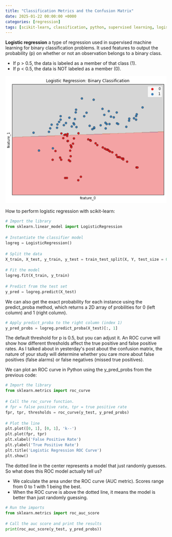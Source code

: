 ```yaml
---
title: "Classification Metrics and the Confusion Matrix"
date: 2025-01-22 00:00:00 +0000
categories: [regression]
tags: [scikit-learn, classification, python, supervised learning, logistic regression, metrics]
---
```


**Logistic regression** a type of regression used in supervised machine learning for binary classification problems. It used features to output the probability (p) on whether or not an observation belongs to a binary class. 
* If p > 0.5, the data is labeled as a member of that class (1). 
* If p < 0.5, the data is NOT labeled as a member (0). 

![linear boundary in logistic regression](assets/images/2025_q1/2025-01-23_logistic-reg-boundary.png)

How to perform logistic regression with scikit-learn:

```python
# Import the library
from sklearn.linear_model import LogisticRegression

# Instantiate the classifier model
logreg = LogisticRegression()

# Split the data
X_train, X_test, y_train, y_test = train_test_split(X, Y, test_size = 0.3, random_state = 99)

# Fit the model
logreg.fit(X_train, y_train)

# Predict from the test set
y_pred = logreg.predict(X_test)
```

We can also get the exact probability for each instance using the predict_proba method, which returns a 2D array of probilities for 0 (left column) and 1 (right column). 

```python
# Apply predict_proba to the right column (index 1)
y_pred_probs = logreg.predict_proba(X_test)[:, 1]
```


The default threshold for p is 0.5, but you can adjust it. An ROC curve will show how different thresholds affect the true positive and false positive rates. As I talked about in yesterday's post about the confusion matrix, the nature of your study will determine whether you care more about false positives (false alarms) or false negatives (missed true positives). 

We can plot an ROC curve in Python using the y_pred_probs from the previous code:

```python
# Import the library
from sklearn.metrics import roc_curve

# Call the roc_curve function. 
# fpr = false positive rate, tpr = true positive rate
fpr, tpr, thresholds = roc_curve(y_test, y_pred_probs)

# Plot the line
plt.plot([0, 1], [0, 1], 'k--')
plt.plot(fpr, tpr)
plt.xlabel('False Positive Rate')
plt.ylabel('True Positive Rate')
plt.title('Logistic Regression ROC Curve')
plt.show()
```

The dotted line in the center represents a model that just randomly guesses. So what does this ROC model actually tell us? 
* We calculate the area under the ROC curve (AUC metric). Scores range from 0 to 1 with 1 being the best. 
* When the ROC curve is above the dotted line, it means the model is better than just randomly guessing. 

```python
# Run the imports
from sklearn.metrics import roc_auc_score

# Call the auc score and print the results
print(roc_auc_score(y_test, y_pred_probs))
```